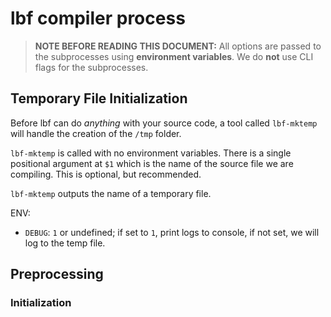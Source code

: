 # lbf compiler process

> **NOTE BEFORE READING THIS DOCUMENT:** All options are passed to the subprocesses using **environment variables**. We do **not** use CLI flags for the subprocesses.

## Temporary File Initialization

Before lbf can do *anything* with your source code, a tool called `lbf-mktemp` will handle the creation of the `/tmp` folder.

`lbf-mktemp` is called with no environment variables. There is a single positional argument at `$1` which is the name of the source file we are compiling. This is optional, but recommended.

`lbf-mktemp` outputs the name of a temporary file.

ENV:
- `DEBUG`: `1` or undefined; if set to `1`, print logs to console, if not set, we will log to the temp file.

## Preprocessing

### Initialization


